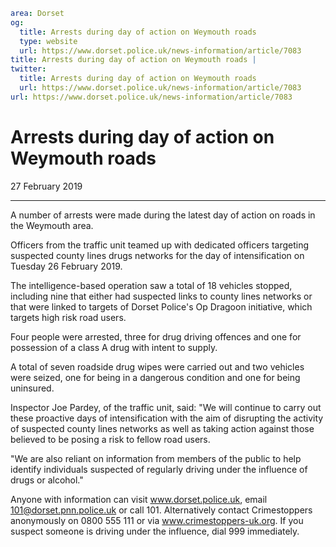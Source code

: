 ```yaml
area: Dorset
og:
  title: Arrests during day of action on Weymouth roads
  type: website
  url: https://www.dorset.police.uk/news-information/article/7083
title: Arrests during day of action on Weymouth roads |
twitter:
  title: Arrests during day of action on Weymouth roads
  url: https://www.dorset.police.uk/news-information/article/7083
url: https://www.dorset.police.uk/news-information/article/7083
```

# Arrests during day of action on Weymouth roads

27 February 2019

* * *

A number of arrests were made during the latest day of action on roads in the Weymouth area.

Officers from the traffic unit teamed up with dedicated officers targeting suspected county lines drugs networks for the day of intensification on Tuesday 26 February 2019.

The intelligence-based operation saw a total of 18 vehicles stopped, including nine that either had suspected links to county lines networks or that were linked to targets of Dorset Police's Op Dragoon initiative, which targets high risk road users.

Four people were arrested, three for drug driving offences and one for possession of a class A drug with intent to supply.

A total of seven roadside drug wipes were carried out and two vehicles were seized, one for being in a dangerous condition and one for being uninsured.

Inspector Joe Pardey, of the traffic unit, said: "We will continue to carry out these proactive days of intensification with the aim of disrupting the activity of suspected county lines networks as well as taking action against those believed to be posing a risk to fellow road users.

"We are also reliant on information from members of the public to help identify individuals suspected of regularly driving under the influence of drugs or alcohol."

Anyone with information can visit www.dorset.police.uk, email 101@dorset.pnn.police.uk or call 101. Alternatively contact Crimestoppers anonymously on 0800 555 111 or via www.crimestoppers-uk.org. If you suspect someone is driving under the influence, dial 999 immediately.
